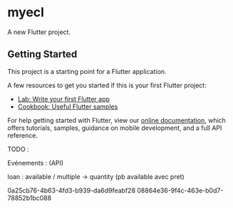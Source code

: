 # myecl

A new Flutter project.

## Getting Started

This project is a starting point for a Flutter application.

A few resources to get you started if this is your first Flutter project:

- [Lab: Write your first Flutter app](https://flutter.dev/docs/get-started/codelab)
- [Cookbook: Useful Flutter samples](https://flutter.dev/docs/cookbook)

For help getting started with Flutter, view our
[online documentation](https://flutter.dev/docs), which offers tutorials,
samples, guidance on mobile development, and a full API reference.

TODO :

Evénements : (API)

loan : available / multiple -> quantity (pb available avec pret)

0a25cb76-4b63-4fd3-b939-da6d9feabf28
08864e36-9f4c-463e-b0d7-78852b1bc088
